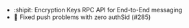 * :shipit: Encryption Keys RPC API for End-to-End messaging
* :bug: Fixed push problems with zero authSid (#285)